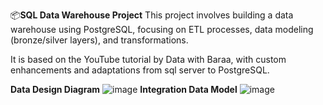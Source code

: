 📦**SQL Data Warehouse Project** 
This project involves building a data warehouse using PostgreSQL, focusing on ETL processes, data modeling (bronze/silver layers), and transformations.

It is based on the YouTube tutorial by Data with Baraa, with custom enhancements and adaptations from sql server to PostgreSQL.

**Data Design Diagram**
![image](https://github.com/user-attachments/assets/c0a7c4f7-1d28-4b29-a9d4-c589be25aefc)
**Integration Data Model**
![image](https://github.com/user-attachments/assets/620bf707-5aa5-47b5-a317-253e1f0ed742)
